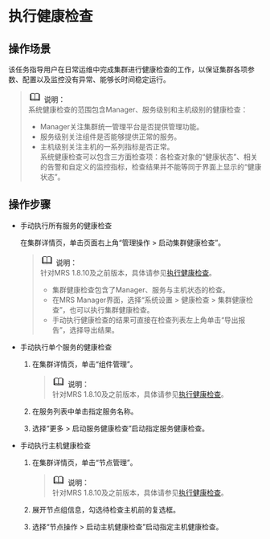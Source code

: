 # 执行健康检查<a name="ZH-CN_TOPIC_0173397576"></a>

## 操作场景<a name="s5674fd0b53a049229ad47593b46a13a2"></a>

该任务指导用户在日常运维中完成集群进行健康检查的工作，以保证集群各项参数、配置以及监控没有异常、能够长时间稳定运行。

>![](public_sys-resources/icon-note.gif) **说明：**   
>系统健康检查的范围包含Manager、服务级别和主机级别的健康检查：  
>-   Manager关注集群统一管理平台是否提供管理功能。  
>-   服务级别关注组件是否能够提供正常的服务。  
>-   主机级别关注主机的一系列指标是否正常。  
>系统健康检查可以包含三方面检查项：各检查对象的“健康状态”、相关的告警和自定义的监控指标，检查结果并不能等同于界面上显示的“健康状态”。  

## 操作步骤<a name="s2bb186281bff48e2ac6b39bf9904fa55"></a>

-   手动执行所有服务的健康检查

    在集群详情页，单击页面右上角“管理操作 \> 启动集群健康检查”。

    >![](public_sys-resources/icon-note.gif) **说明：**   
    >针对MRS 1.8.10及之前版本，具体请参见[执行健康检查](执行健康检查-128.md)。  
    >-   集群健康检查包含了Manager、服务与主机状态的检查。  
    >-   在MRS Manager界面，选择“系统设置 \> 健康检查 \> 集群健康检查”，也可以执行集群健康检查。  
    >-   手动执行健康检查的结果可直接在检查列表左上角单击“导出报告”，选择导出结果。  

-   手动执行单个服务的健康检查
    1.  在集群详情页，单击“组件管理”。

        >![](public_sys-resources/icon-note.gif) **说明：**   
        >针对MRS 1.8.10及之前版本，具体请参见[执行健康检查](执行健康检查-128.md)。  

    2.  在服务列表中单击指定服务名称。
    3.  选择“更多 \> 启动服务健康检查”启动指定服务健康检查。

-   手动执行主机健康检查
    1.  在集群详情页，单击“节点管理”。

        >![](public_sys-resources/icon-note.gif) **说明：**   
        >针对MRS 1.8.10及之前版本，具体请参见[执行健康检查](执行健康检查-128.md)。  

    2.  展开节点组信息，勾选待检查主机前的复选框。
    3.  选择“节点操作 \> 启动主机健康检查”启动指定主机健康检查。



